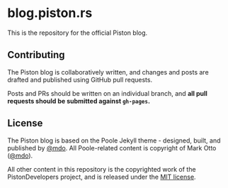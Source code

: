 # blog.piston.rs

This is the repository for the official Piston blog.

## Contributing

The Piston blog is collaboratively written, and changes and posts are drafted and published using GitHub pull requests.

Posts and PRs should be written on an individual branch, and **all pull requests should be submitted against `gh-pages`.**


## License

The Piston blog is based on the Poole Jekyll theme - designed, built, and published by [@mdo](https://twitter.com/mdo).
All Poole-related content is copyright of Mark Otto ([@mdo](https://twitter.com/mdo)).

All other content in this repository is the copyrighted work of the PistonDevelopers project, and is released under the [MIT license](LICENSE.md).
